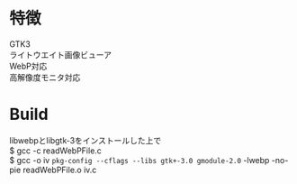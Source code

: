 # 特徴  
GTK3  
ライトウエイト画像ビューア  
WebP対応  
高解像度モニタ対応  
# Build  
libwebpとlibgtk-3をインストールした上で  
$ gcc -c readWebPFile.c  
$ gcc -o iv ``pkg-config --cflags --libs gtk+-3.0 gmodule-2.0`` -lwebp -no-pie readWebPFile.o iv.c  

